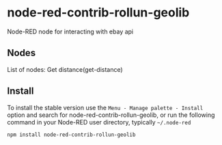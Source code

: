 node-red-contrib-rollun-geolib
================

Node-RED node for interacting with ebay api

## Nodes
List of nodes:
Get distance(get-distance)

## Install

To install the stable version use the `Menu - Manage palette - Install`
option and search for node-red-contrib-rollun-geolib, or run the following
command in your Node-RED user directory, typically `~/.node-red`

    npm install node-red-contrib-rollun-geolib
